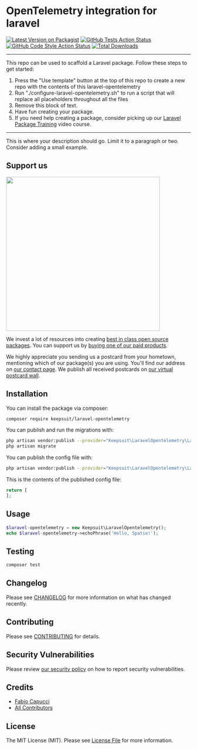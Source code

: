 # OpenTelemetry integration for laravel

[![Latest Version on Packagist](https://img.shields.io/packagist/v/keepsuit/laravel-opentelemetry.svg?style=flat-square)](https://packagist.org/packages/keepsuit/laravel-opentelemetry)
[![GitHub Tests Action Status](https://img.shields.io/github/workflow/status/keepsuit/laravel-opentelemetry/run-tests?label=tests)](https://github.com/keepsuit/laravel-opentelemetry/actions?query=workflow%3Arun-tests+branch%3Amain)
[![GitHub Code Style Action Status](https://img.shields.io/github/workflow/status/keepsuit/laravel-opentelemetry/Check%20&%20fix%20styling?label=code%20style)](https://github.com/keepsuit/laravel-opentelemetry/actions?query=workflow%3A"Check+%26+fix+styling"+branch%3Amain)
[![Total Downloads](https://img.shields.io/packagist/dt/keepsuit/laravel-opentelemetry.svg?style=flat-square)](https://packagist.org/packages/keepsuit/laravel-opentelemetry)

---
This repo can be used to scaffold a Laravel package. Follow these steps to get started:

1. Press the "Use template" button at the top of this repo to create a new repo with the contents of this laravel-opentelemetry
2. Run "./configure-laravel-opentelemetry.sh" to run a script that will replace all placeholders throughout all the files
3. Remove this block of text.
4. Have fun creating your package.
5. If you need help creating a package, consider picking up our <a href="https://laravelpackage.training">Laravel Package Training</a> video course.
---

This is where your description should go. Limit it to a paragraph or two. Consider adding a small example.

## Support us

[<img src="https://github-ads.s3.eu-central-1.amazonaws.com/laravel-opentelemetry.jpg?t=1" width="419px" />](https://spatie.be/github-ad-click/laravel-opentelemetry)

We invest a lot of resources into creating [best in class open source packages](https://spatie.be/open-source). You can support us by [buying one of our paid products](https://spatie.be/open-source/support-us).

We highly appreciate you sending us a postcard from your hometown, mentioning which of our package(s) you are using. You'll find our address on [our contact page](https://spatie.be/about-us). We publish all received postcards on [our virtual postcard wall](https://spatie.be/open-source/postcards).

## Installation

You can install the package via composer:

```bash
composer require keepsuit/laravel-opentelemetry
```

You can publish and run the migrations with:

```bash
php artisan vendor:publish --provider="Keepsuit\LaravelOpentelemetry\LaravelOpentelemetryServiceProvider" --tag="laravel-opentelemetry-migrations"
php artisan migrate
```

You can publish the config file with:
```bash
php artisan vendor:publish --provider="Keepsuit\LaravelOpentelemetry\LaravelOpentelemetryServiceProvider" --tag="laravel-opentelemetry-config"
```

This is the contents of the published config file:

```php
return [
];
```

## Usage

```php
$laravel-opentelemetry = new Keepsuit\LaravelOpentelemetry();
echo $laravel-opentelemetry->echoPhrase('Hello, Spatie!');
```

## Testing

```bash
composer test
```

## Changelog

Please see [CHANGELOG](CHANGELOG.md) for more information on what has changed recently.

## Contributing

Please see [CONTRIBUTING](.github/CONTRIBUTING.md) for details.

## Security Vulnerabilities

Please review [our security policy](../../security/policy) on how to report security vulnerabilities.

## Credits

- [Fabio Capucci](https://github.com/keepsuit)
- [All Contributors](../../contributors)

## License

The MIT License (MIT). Please see [License File](LICENSE.md) for more information.
